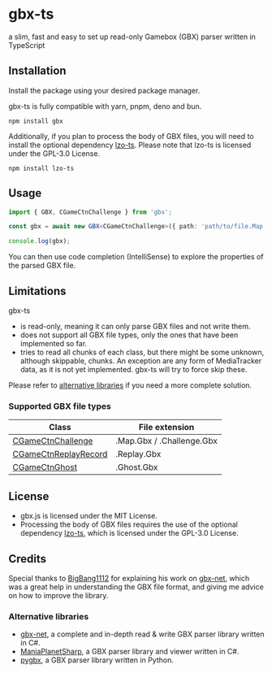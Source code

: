 # gbx-ts

a slim, fast and easy to set up read-only Gamebox (GBX) parser written in TypeScript

## Installation

Install the package using your desired package manager.

gbx-ts is fully compatible with yarn, pnpm, deno and bun.

```
npm install gbx
```

Additionally, if you plan to process the body of GBX files, you will need to install the optional dependency [lzo-ts](https://github.com/thaumictom/lzo-ts). Please note that lzo-ts is licensed under the GPL-3.0 License.

```
npm install lzo-ts
```

## Usage

```ts
import { GBX, CGameCtnChallenge } from 'gbx';

const gbx = await new GBX<CGameCtnChallenge>({ path: 'path/to/file.Map.Gbx' }).parse();

console.log(gbx);
```

You can then use code completion (IntelliSense) to explore the properties of the parsed GBX file.

## Limitations

gbx-ts

- is read-only, meaning it can only parse GBX files and not write them.
- does not support all GBX file types, only the ones that have been implemented so far.
- tries to read all chunks of each class, but there might be some unknown, although skippable, chunks. An exception are any form of MediaTracker data, as it is not yet implemented. gbx-ts will try to force skip these.

Please refer to [alternative libraries](#alternative-libraries) if you need a more complete solution.

### Supported GBX file types

| Class                                                        | File extension            |
| ------------------------------------------------------------ | ------------------------- |
| [CGameCtnChallenge](/src/Classes/CGameCtnChallenge.ts)       | .Map.Gbx / .Challenge.Gbx |
| [CGameCtnReplayRecord](/src/Classes/CGameCtnReplayRecord.ts) | .Replay.Gbx               |
| [CGameCtnGhost](/src/Classes/CGameCtnGhost.ts)               | .Ghost.Gbx                |

## License

- gbx.js is licensed under the MIT License.
- Processing the body of GBX files requires the use of the optional dependency [lzo-ts](https://github.com/thaumictom/lzo-ts), which is licensed under the GPL-3.0 License.

## Credits

Special thanks to [BigBang1112](https://github.com/BigBang1112) for explaining his work on [gbx-net](https://github.com/BigBang1112/gbx-net), which was a great help in understanding the GBX file format, and giving me advice on how to improve the library.

### Alternative libraries

- [gbx-net](https://github.com/BigBang1112/gbx-net), a complete and in-depth read & write GBX parser library written in C#.
- [ManiaPlanetSharp](https://github.com/stefan-baumann/ManiaPlanetSharp), a GBX parser library and viewer written in C#.
- [pygbx](https://github.com/donadigo/pygbx), a GBX parser library written in Python.
